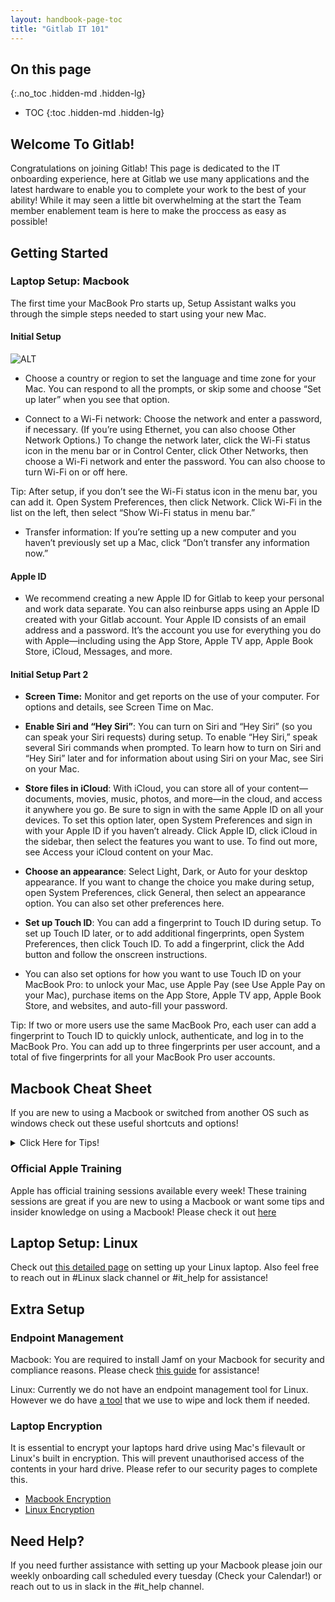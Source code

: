 ```yaml
---
layout: handbook-page-toc
title: "Gitlab IT 101"
---
```


## On this page
{:.no_toc .hidden-md .hidden-lg}

- TOC
{:toc .hidden-md .hidden-lg}

## Welcome To Gitlab!

Congratulations on joining Gitlab! This page is dedicated to the IT onboarding experience, here at Gitlab we use many applications and the latest hardware to enable you to complete your work to the best of your ability! While it may seen a little bit overwhelming at the start the Team member enablement team is here to make the proccess as easy as possible!

## Getting Started

### Laptop Setup: Macbook

The first time your MacBook Pro starts up, Setup Assistant walks you through the simple steps needed to start using your new Mac.

#### Initial Setup

![ALT](https://help.apple.com/assets/5F46CA8B094622AD463B4A64/5F46CA9D094622AD463B4A8A/en_US/cd2f81cf603fecfcc05525948f6f84fb.png)


- Choose a country or region to set the language and time zone for your Mac. You can respond to all the prompts, or skip some and choose “Set up later” when you see that option.

- Connect to a Wi-Fi network: Choose the network and enter a password, if necessary. (If youʼre using Ethernet, you can also choose Other Network Options.) To change the network later, click the Wi-Fi status icon  in the menu bar or in Control Center, click Other Networks, then choose a Wi-Fi network and enter the password. You can also choose to turn Wi-Fi on or off here.

Tip: After setup, if you don’t see the Wi-Fi status icon  in the menu bar, you can add it. Open System Preferences, then click Network. Click Wi-Fi in the list on the left, then select “Show Wi-Fi status in menu bar.”

- Transfer information: If you’re setting up a new computer and you haven’t previously set up a Mac, click “Don’t transfer any information now.”

#### Apple ID
 
- We recommend creating a new Apple ID for Gitlab to keep your personal and work data separate. You can also reinburse apps using an Apple ID created with your Gitlab account. Your Apple ID consists of an email address and a password. It’s the account you use for everything you do with Apple—including using the App Store, Apple TV app, Apple Book Store, iCloud, Messages, and more.

#### Initial Setup Part 2

- **Screen Time:** Monitor and get reports on the use of your computer. For options and details, see Screen Time on Mac.

- **Enable Siri and “Hey Siri”**: You can turn on Siri and “Hey Siri” (so you can speak your Siri requests) during setup. To enable “Hey Siri,” speak several Siri commands when prompted. To learn how to turn on Siri and “Hey Siri” later and for information about using Siri on your Mac, see Siri on your Mac.

- **Store files in iCloud**: With iCloud, you can store all of your content—documents, movies, music, photos, and more—in the cloud, and access it anywhere you go. Be sure to sign in with the same Apple ID on all your devices. To set this option later, open System Preferences and sign in with your Apple ID if you haven’t already. Click Apple ID, click iCloud in the sidebar, then select the features you want to use. To find out more, see Access your iCloud content on your Mac.

- **Choose an appearance**: Select Light, Dark, or Auto for your desktop appearance. If you want to change the choice you make during setup, open System Preferences, click General, then select an appearance option. You can also set other preferences here.

- **Set up Touch ID**: You can add a fingerprint to Touch ID during setup. To set up Touch ID later, or to add additional fingerprints, open System Preferences, then click Touch ID. To add a fingerprint, click the Add button and follow the onscreen instructions.

- You can also set options for how you want to use Touch ID on your MacBook Pro: to unlock your Mac, use Apple Pay (see Use Apple Pay on your Mac), purchase items on the App Store, Apple TV app, Apple Book Store, and websites, and auto-fill your password.

Tip: If two or more users use the same MacBook Pro, each user can add a fingerprint to Touch ID to quickly unlock, authenticate, and log in to the MacBook Pro. You can add up to three fingerprints per user account, and a total of five fingerprints for all your MacBook Pro user accounts.

## Macbook Cheat Sheet 

If you are new to using a Macbook or switched from another OS such as windows check out these useful shortcuts and options!
<details><summary>Click Here for Tips!</summary>

![ALT](https://gitlab.com/plaurinavicius/image-sources-for-runbooks/-/raw/cb3b1d9ee7628a251347ed0075fee3b00c1794bd/Screenshot_2021-09-29_at_16.33.22.png)

![ALT](https://gitlab.com/plaurinavicius/image-sources-for-runbooks/-/raw/cb3b1d9ee7628a251347ed0075fee3b00c1794bd/Screenshot_2021-09-29_at_16.16.43.png)

</details>

### Official Apple Training

Apple has official training sessions available every week! These training sessions are great if you are new to using a Macbook or want some tips and insider knowledge on using a Macbook! Please check it out [here](https://events.apple.com/content/events/pst/us/en/default.html?token=xww6uj7woR0X9A3Y9qIMRkNVdH60MurN7MAvJSY75sHQxWqaTEhMjEmalXqC7MMJuZhb5dzJ1P9mLUXaAAfCMipX6qVTaNqFY_njjpamZQfrSbMYEpe-edwBN1r5nI4t-GCxEY8&a=1&l=e)

## Laptop Setup: Linux

Check out [this detailed page](https://about.gitlab.com/handbook/tools-and-tips/linux/) on setting up your Linux laptop. Also feel free to reach out in #Linux slack channel or #it_help for assistance!

## Extra Setup

### Endpoint Management

Macbook: You are required to install Jamf on your Macbook for security and compliance reasons. Please check [this guide](https://about.gitlab.com/handbook/business-technology/team-member-enablement/onboarding-access-requests/endpoint-management/jamf/#enrolling-in-jamf) for assistance!

Linux: Currently we do not have an endpoint management tool for Linux. However we do have [a tool](https://about.gitlab.com/handbook/business-technology/team-member-enablement/onboarding-access-requests/#fleet-intelligence--remote-lockwipe) that we use to wipe and lock them if needed. 

### Laptop Encryption

It is essential to encrypt your laptops hard drive using Mac's filevault or Linux's built in encryption. This will prevent unauthorised access of the contents in your hard drive. Please refer to our security pages to complete this. 

- [Macbook Encryption](https://about.gitlab.com/handbook/security/#laptop-or-desktop-system-configuration)
- [Linux Encryption](https://about.gitlab.com/handbook/tools-and-tips/linux/#initial-installation)


## Need Help?

If you need further assistance with setting up your Macbook please join our weekly onboarding call scheduled every tuesday (Check your Calendar!) or reach out to us in slack in the #it_help channel.
